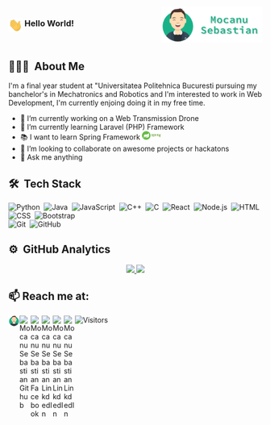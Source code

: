 <img src="https://github.com/brittleru/brittleru/blob/main/logo.png" width="200px" align="right">
  
          
### &nbsp;Hello World!<img src="https://github.com/brittleru/brittleru/blob/main/Hi.gif" width="28px" align="left">

<br>

## 👨🏻‍💻 &nbsp;About Me
I'm a final year student at "Universitatea Politehnica Bucuresti pursuing my banchelor's in Mechatronics and Robotics and I'm interested to work in Web Development, I'm currently enjoing doing it in my free time. 

- 🔭 I’m currently working on a Web Transmission Drone
- 🌱 I’m currently learning Laravel (PHP) Framework
- :books: I want to learn Spring Framework 
<code><a href="https://spring.io/" target="_blank"><img height="17px" src="https://github.com/brittleru/brittleru/blob/main/spring.png"></a></code>
- 👯 I’m looking to collaborate on awesome projects or hackatons
- 💬 Ask me anything


## 🛠 &nbsp;Tech Stack

![Python](https://img.shields.io/badge/-Python-333333?style=flat&logo=python)&nbsp;
![Java](https://img.shields.io/badge/-Java-333333?style=flat&logo=Java&logoColor=FFA518)&nbsp;
![JavaScript](https://img.shields.io/badge/-JavaScript-333333?style=flat&logo=javascript)&nbsp;
![C++](https://img.shields.io/badge/-C++-333333?style=flat&logo=C%2B%2B&logoColor=00599C)&nbsp;
![C](https://img.shields.io/badge/-C-333333?style=flat&logo=C&logoColor=A8B9CC)&nbsp;
![React](https://img.shields.io/badge/-React-333333?style=flat&logo=react)&nbsp;
![Node.js](https://img.shields.io/badge/-Node.js-333333?style=flat&logo=node.js)&nbsp;
![HTML](https://img.shields.io/badge/-HTML-333333?style=flat&logo=HTML5)&nbsp;
![CSS](https://img.shields.io/badge/-CSS-333333?style=flat&logo=CSS3&logoColor=1572B6)&nbsp;
![Bootstrap](https://img.shields.io/badge/-Bootstrap-333333?style=flat&logo=bootstrap&logoColor=563D7C)\
![Git](https://img.shields.io/badge/-Git-333333?style=flat&logo=git)&nbsp;
![GitHub](https://img.shields.io/badge/-GitHub-333333?style=flat&logo=github)&nbsp;

## ⚙️ &nbsp;GitHub Analytics

<p align="center">
<a href="https://github.com/brittleru">
  <img height="180em" src="https://github-readme-stats-eight-theta.vercel.app/api?username=brittleru&show_icons=true&theme=react&include_all_commits=true&count_private=true" />
  <img height="180em" src="https://github-readme-stats-eight-theta.vercel.app/api/top-langs/?username=brittleru&layout=compact&langs_count=8&theme=react" />
</a>
</p>


## 📫 Reach me at:
<a href="https://brittleru.github.io/sebastianmocanu/" target="_blank">
  <img align="left" alt="Mocanu Sebastian Personal Site" width="22px" src="https://github.com/brittleru/brittleru/blob/main/avatar.png" />
</a>
<a href="https://github.com/brittleru" target="_blank">
  <img align="left" alt="Mocanu Sebastian Github" width="22px" src="https://cdn.jsdelivr.net/npm/simple-icons@v3/icons/github.svg" />
</a>
<a href="https://www.facebook.com/SSeby14/" target="_blank">
  <img align="left" alt="Mocanu Sebastian Facebook" width="22px" src="https://cdn.jsdelivr.net/npm/simple-icons@v3/icons/facebook.svg" />
</a>
<a href="https://www.linkedin.com/in/mocanu-sebastian-b76a61184/" target="_blank">
  <img align="left" alt="Mocanu Sebastian LinkdedIn" width="22px" src="https://cdn.jsdelivr.net/npm/simple-icons@v3/icons/linkedin.svg" />
</a>
<a href="https://www.freecodecamp.org/brittle" target="_blank">
  <img align="left" alt="Mocanu Sebastian LinkdedIn" width="22px" src="https://cdn.jsdelivr.net/npm/simple-icons@v3/icons/freecodecamp.svg" />
</a>
<a href="mailto:smocanu10@yahoo.com" subject="feedback" target="_blank">
  <img align="left" alt="Mocanu Sebastian LinkdedIn" width="22px" src="https://cdn.jsdelivr.net/npm/simple-icons@v3/icons/yahoo.svg" />
</a>

![Visitors](https://komarev.com/ghpvc/?username=brittleru&color=brightgreen&style=plastic&label=Visitors)

<br />
